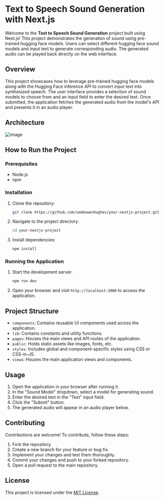 # Text to Speech Sound Generation with Next.js

Welcome to the **Text to Speech Sound Generation** project built using Next.js! This project demonstrates the generation of sound using pre-trained hugging face models. Users can select different hugging face sound models and input text to generate corresponding audio. The generated audio can be played back directly on the web interface.

## Overview

This project showcases how to leverage pre-trained hugging face models along with the Hugging Face inference API to convert input text into synthesized speech. The user interface provides a selection of sound models to choose from and an input field to enter the desired text. Once submitted, the application fetches the generated audio from the model's API and presents it in an audio player.


## Architecture 
![image](https://drive.google.com/file/d/1tZYKf4Y6QqD9-FSUVq69kqXIGBxUA8PN/view?usp=sharing)


## How to Run the Project

### Prerequisites

- Node.js 
- npm 

### Installation

1. Clone the repository:
   ```sh
   git clone https://github.com/sambowenhughes/your-nextjs-project.git
   ```
2. Navigate to the project directory:
   ```sh
   cd your-nextjs-project
   ```
3. Install dependencies:
   ```sh
   npm install
   ```

### Running the Application

1. Start the development server:
   ```sh
   npm run dev
   ```
2. Open your browser and visit `http://localhost:3000` to access the application.

## Project Structure

- `components`: Contains reusable UI components used across the application.
- `lib`: Contains constants and utility functions.
- `pages`: Houses the main views and API routes of the application.
- `public`: Holds static assets like images, fonts, etc.
- `styles`: Includes global and component-specific styles using CSS or CSS-in-JS.
- `views`: Houses the main application views and components.

## Usage

1. Open the application in your browser after running it.
2. In the "Sound Model" dropdown, select a model for generating sound.
3. Enter the desired text in the "Text" input field.
4. Click the "Submit" button.
5. The generated audio will appear in an audio player below.

## Contributing

Contributions are welcome! To contribute, follow these steps:

1. Fork the repository.
2. Create a new branch for your feature or bug fix.
3. Implement your changes and test them thoroughly.
4. Commit your changes and push to your forked repository.
5. Open a pull request to the main repository.

## License

This project is licensed under the [MIT License](LICENSE).
```